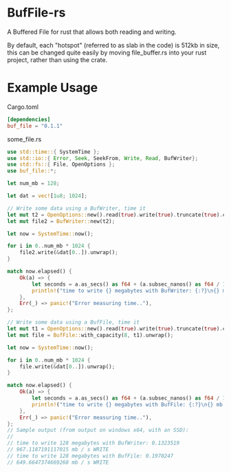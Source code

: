 # BufFile-rs
A Buffered File for rust that allows both reading and writing.

By default, each "hotspot" (referred to as slab in the code) is 512kb in size,
this can be changed quite easily by moving file_buffer.rs into your rust project,
rather than using the crate.
# Example Usage
Cargo.toml
```toml
[dependencies]
buf_file = "0.1.1"
```

some_file.rs
```rust
use std::time::{ SystemTime };
use std::io::{ Error, Seek, SeekFrom, Write, Read, BufWriter};
use std::fs::{ File, OpenOptions };
use buf_file::*;

let num_mb = 128;

let dat = vec![1u8; 1024];

// Write some data using a BufWriter, time it
let mut t2 = OpenOptions::new().read(true).write(true).truncate(true).create(true).open("xasd.tree").unwrap();
let mut file2 = BufWriter::new(t2);

let now = SystemTime::now();

for i in 0..num_mb * 1024 {
    file2.write(&dat[0..]).unwrap();
}

match now.elapsed() {
    Ok(a) => {
        let seconds = a.as_secs() as f64 + (a.subsec_nanos() as f64 / 1e9f64);
        println!("time to write {} megabytes with BufWriter: {:?}\n{} mb / s WRITE", num_mb, seconds, num_mb as f64 / seconds);
    },
    Err(_) => panic!("Error measuring time.."),
};

// Write some data using a BufFile, time it
let mut t1 = OpenOptions::new().read(true).write(true).truncate(true).create(true).open("test.tree").unwrap();
let mut file = BufFile::with_capacity(8, t1).unwrap();

let now = SystemTime::now();

for i in 0..num_mb * 1024 {
    file.write(&dat[0..]).unwrap();
}

match now.elapsed() {
    Ok(a) => {
        let seconds = a.as_secs() as f64 + (a.subsec_nanos() as f64 / 1e9f64);
        println!("time to write {} megabytes with BufFile: {:?}\n{} mb / s WRITE", num_mb, seconds, num_mb as f64 / seconds);
    },
    Err(_) => panic!("Error measuring time.."),
};
// Sample output (from output on windows x64, with an SSD):
//
// time to write 128 megabytes with BufWriter: 0.1323519
// 967.1187191117015 mb / s WRITE
// time to write 128 megabytes with BufFile: 0.1970247
// 649.6647374669268 mb / s WRITE
```
